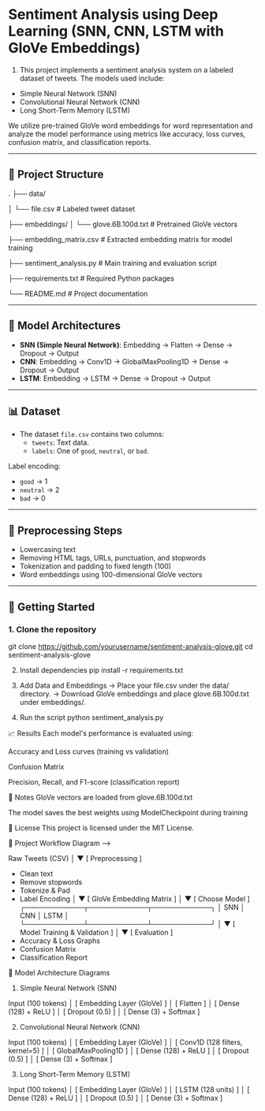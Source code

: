 # Sentiment Analysis using Deep Learning (SNN, CNN, LSTM with GloVe Embeddings)

1. This project implements a sentiment analysis system on a labeled dataset of tweets. The models used include:
- Simple Neural Network (SNN)
- Convolutional Neural Network (CNN)
- Long Short-Term Memory (LSTM)

We utilize pre-trained GloVe word embeddings for word representation and analyze the model performance using metrics like accuracy, loss curves, confusion matrix, and classification reports.

---

## 📁 Project Structure

.
├── data/

│ └── file.csv # Labeled tweet dataset

├── embeddings/
│ └── glove.6B.100d.txt # Pretrained GloVe vectors

├── embedding_matrix.csv # Extracted embedding matrix for model training

├── sentiment_analysis.py # Main training and evaluation script

├── requirements.txt # Required Python packages

└── README.md # Project documentation


---

## 🧠 Model Architectures

- **SNN (Simple Neural Network)**: Embedding → Flatten → Dense → Dropout → Output
- **CNN**: Embedding → Conv1D → GlobalMaxPooling1D → Dense → Dropout → Output
- **LSTM**: Embedding → LSTM → Dense → Dropout → Output

---

## 📊 Dataset

- The dataset `file.csv` contains two columns:
  - `tweets`: Text data.
  - `labels`: One of `good`, `neutral`, or `bad`.

Label encoding:
- `good` → 1
- `neutral` → 2
- `bad` → 0

---

## 🔧 Preprocessing Steps

- Lowercasing text
- Removing HTML tags, URLs, punctuation, and stopwords
- Tokenization and padding to fixed length (100)
- Word embeddings using 100-dimensional GloVe vectors

---

## 🚀 Getting Started

### 1. Clone the repository

git clone https://github.com/yourusername/sentiment-analysis-glove.git
cd sentiment-analysis-glove

2. Install dependencies
   pip install -r requirements.txt

3. Add Data and Embeddings
   -> Place your file.csv under the data/ directory.
   -> Download GloVe embeddings and place glove.6B.100d.txt under embeddings/.
4. Run the script
   python sentiment_analysis.py
   
📈 Results
Each model's performance is evaluated using:

Accuracy and Loss curves (training vs validation)

Confusion Matrix

Precision, Recall, and F1-score (classification report)

📌 Notes
GloVe vectors are loaded from glove.6B.100d.txt

The model saves the best weights using ModelCheckpoint during training

📜 License
This project is licensed under the MIT License.

🔄 Project Workflow Diagram -->

Raw Tweets (CSV)
      │
      ▼
[ Preprocessing ]
   - Clean text
   - Remove stopwords
   - Tokenize & Pad
   - Label Encoding
      │
      ▼
[ GloVe Embedding Matrix ]
      │
      ▼
[ Choose Model ]
   ┌────────────┬────────────┬────────────┐
   │    SNN     │    CNN     │   LSTM     │
   └────────────┴────────────┴────────────┘
      │
      ▼
[ Model Training & Validation ]
      │
      ▼
[ Evaluation ]
   - Accuracy & Loss Graphs
   - Confusion Matrix
   - Classification Report


🧠  Model Architecture Diagrams
1. Simple Neural Network (SNN)

  Input (100 tokens)
      │
[ Embedding Layer (GloVe) ]
      │
[ Flatten ]
      │
[ Dense (128) + ReLU ]
      │
[ Dropout (0.5) ]
      │
[ Dense (3) + Softmax ]


2. Convolutional Neural Network (CNN)

  Input (100 tokens)
      │
[ Embedding Layer (GloVe) ]
      │
[ Conv1D (128 filters, kernel=5) ]
      │
[ GlobalMaxPooling1D ]
      │
[ Dense (128) + ReLU ]
      │
[ Dropout (0.5) ]
      │
[ Dense (3) + Softmax ]


3. Long Short-Term Memory (LSTM)

  Input (100 tokens)
      │
[ Embedding Layer (GloVe) ]
      │
[ LSTM (128 units) ]
      │
[ Dense (128) + ReLU ]
      │
[ Dropout (0.5) ]
      │
[ Dense (3) + Softmax ]

